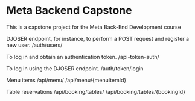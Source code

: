 # Meta Backend Capstone
This is a capstone project for the Meta Back-End Development course

DJOSER endpoint, for instance, to perform a POST request and register a new user.
/auth/users/

To log in and obtain an authentication token.
/api-token-auth/

To log in using the DJOSER endpoint.
/auth/token/login

Menu items
/api/menu/
/api/menu/{menuItemId}

Table reservations
/api/booking/tables/
/api/booking/tables/{bookingId}